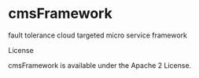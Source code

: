 # cmsFramework
fault tolerance cloud targeted micro service framework


License

cmsFramework is available under the Apache 2 License.


